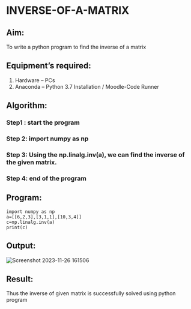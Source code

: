 # INVERSE-OF-A-MATRIX
## Aim:
To write a python program to find the inverse of a matrix
## Equipment’s required:
1. 	Hardware – PCs
2. 	Anaconda – Python 3.7 Installation / Moodle-Code Runner
## Algorithm:
### Step1 : start the program
### Step 2:  import numpy as np
### Step 3: Using the np.linalg.inv(a), we can find the inverse of the given matrix.
### Step 4: end of the program

## Program:
```
import numpy as np
a=[[6,2,3],[3,1,1],[10,3,4]]
c=np.linalg.inv(a)
print(c)
```
## Output:

![Screenshot 2023-11-26 161506](https://github.com/subikshan2006/INVERSE-OF-A-MATRIX/assets/139841805/6ea808cb-1a8d-48ad-8801-55ba002e8b56)

## Result:
Thus the inverse of given matrix is successfully solved using python program

